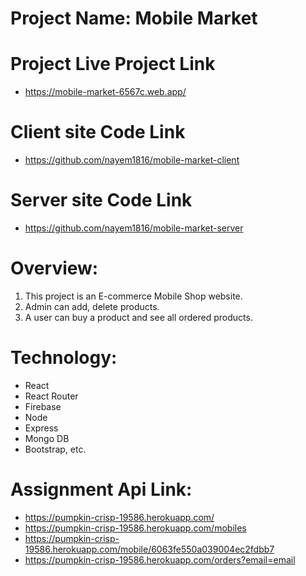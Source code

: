 # Project Name: Mobile Market
# Project Live Project Link 
* https://mobile-market-6567c.web.app/
# Client site Code Link 
* https://github.com/nayem1816/mobile-market-client
# Server site Code Link 
* https://github.com/nayem1816/mobile-market-server

# Overview:
1. This project is an E-commerce Mobile Shop website.
2. Admin can add, delete products.
3. A user can buy a product and see all ordered products. 

# Technology: 
* React 
* React Router 
* Firebase 
* Node 
* Express 
* Mongo DB 
* Bootstrap, etc.

# Assignment Api Link: 
* https://pumpkin-crisp-19586.herokuapp.com/
* https://pumpkin-crisp-19586.herokuapp.com/mobiles
* https://pumpkin-crisp-19586.herokuapp.com/mobile/6063fe550a039004ec2fdbb7
* https://pumpkin-crisp-19586.herokuapp.com/orders?email=email

